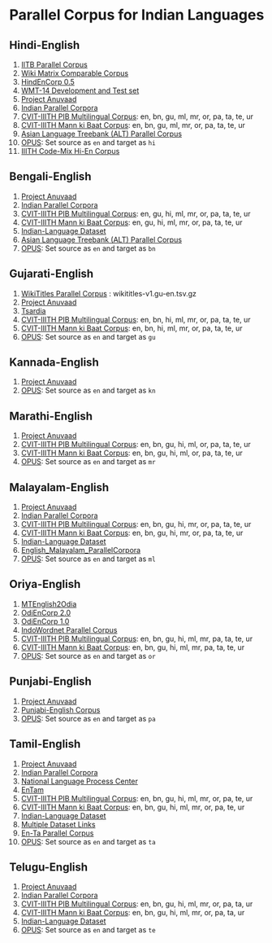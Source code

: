 # Parallel Corpus for Indian Languages

## Hindi-English

1. [IITB Parallel Corpus](http://www.cfilt.iitb.ac.in/iitb_parallel/)
1. [Wiki Matrix Comparable Corpus](https://github.com/facebookresearch/LASER/tree/master/tasks/WikiMatrix)
1. [HindEnCorp 0.5](http://ufallab.ms.mff.cuni.cz/~bojar/hindencorp/)
1. [WMT-14 Development and Test set](http://www.statmt.org/wmt14/translation-task.html)
1. [Project Anuvaad](https://github.com/project-anuvaad/parallel-corpus)
1. [Indian Parallel Corpora](https://github.com/joshua-decoder/indian-parallel-corpora)
1. [CVIT-IIITH PIB Multilingual Corpus](http://preon.iiit.ac.in/~jerin/resources/datasets/pib-v0.tar): en, bn, gu, ml, mr, or, pa, ta, te, ur
1. [CVIT-IIITH Mann ki Baat Corpus](http://preon.iiit.ac.in/~jerin/resources/datasets/mkb-v0.tar): en, bn, gu, ml, mr, or, pa, ta, te, ur
1. [Asian Language Treebank (ALT) Parallel Corpus](http://www2.nict.go.jp/astrec-att/member/mutiyama/ALT/)
1. [OPUS](http://opus.nlpl.eu/): Set source as `en` and target as `hi`
1. [IIITH Code-Mix Hi-En Corpus](https://github.com/mrinaldhar/en-hi-codemixed-corpus)

## Bengali-English

1. [Project Anuvaad](https://github.com/project-anuvaad/parallel-corpus)
1. [Indian Parallel Corpora](https://github.com/joshua-decoder/indian-parallel-corpora)
1. [CVIT-IIITH PIB Multilingual Corpus](http://preon.iiit.ac.in/~jerin/resources/datasets/pib-v0.tar): en, gu, hi, ml, mr, or, pa, ta, te, ur
1. [CVIT-IIITH Mann ki Baat Corpus](http://preon.iiit.ac.in/~jerin/resources/datasets/mkb-v0.tar): en, gu, hi, ml, mr, or, pa, ta, te, ur
1. [Indian-Language Dataset](https://github.com/himanshudce/Indian-Language-Dataset)
1. [Asian Language Treebank (ALT) Parallel Corpus](http://www2.nict.go.jp/astrec-att/member/mutiyama/ALT/)
1. [OPUS](http://opus.nlpl.eu/): Set source as `en` and target as `bn`

## Gujarati-English

1. [WikiTitles Parallel Corpus](http://data.statmt.org/wikititles/v1/) : wikititles-v1.gu-en.tsv.gz	
1. [Project Anuvaad](https://github.com/project-anuvaad/parallel-corpus)
1. [Tsardia](https://github.com/shahparth123/eng_guj_parallel_corpus)
1. [CVIT-IIITH PIB Multilingual Corpus](http://preon.iiit.ac.in/~jerin/resources/datasets/pib-v0.tar): en, bn, hi, ml, mr, or, pa, ta, te, ur
1. [CVIT-IIITH Mann ki Baat Corpus](http://preon.iiit.ac.in/~jerin/resources/datasets/mkb-v0.tar): en, bn, hi, ml, mr, or, pa, ta, te, ur
1. [OPUS](http://opus.nlpl.eu/): Set source as `en` and target as `gu`

## Kannada-English

1. [Project Anuvaad](https://github.com/project-anuvaad/parallel-corpus)
1. [OPUS](http://opus.nlpl.eu/): Set source as `en` and target as `kn`

## Marathi-English

1. [Project Anuvaad](https://github.com/project-anuvaad/parallel-corpus)
1. [CVIT-IIITH PIB Multilingual Corpus](http://preon.iiit.ac.in/~jerin/resources/datasets/pib-v0.tar): en, bn, gu, hi, ml, or, pa, ta, te, ur
1. [CVIT-IIITH Mann ki Baat Corpus](http://preon.iiit.ac.in/~jerin/resources/datasets/mkb-v0.tar): en, bn, gu, hi, ml, or, pa, ta, te, ur
1. [OPUS](http://opus.nlpl.eu/): Set source as `en` and target as `mr`

## Malayalam-English

1. [Project Anuvaad](https://github.com/project-anuvaad/parallel-corpus)
1. [Indian Parallel Corpora](https://github.com/joshua-decoder/indian-parallel-corpora)
1. [CVIT-IIITH PIB Multilingual Corpus](http://preon.iiit.ac.in/~jerin/resources/datasets/pib-v0.tar): en, bn, gu, hi, mr, or, pa, ta, te, ur
1. [CVIT-IIITH Mann ki Baat Corpus](http://preon.iiit.ac.in/~jerin/resources/datasets/mkb-v0.tar): en, bn, gu, hi, mr, or, pa, ta, te, ur
1. [Indian-Language Dataset](https://github.com/himanshudce/Indian-Language-Dataset)
1. [English_Malayalam_ParallelCorpora](https://github.com/anziasharaf/English_Malayalam_ParallelCorpora)
1. [OPUS](http://opus.nlpl.eu/): Set source as `en` and target as `ml`

## Oriya-English
1. [MTEnglish2Odia](https://github.com/OdiaWikimedia/English-Odia)
1. [OdiEnCorp 2.0](https://lindat.mff.cuni.cz/repository/xmlui/handle/11234/1-3211)
1. [OdiEnCorp 1.0](https://lindat.mff.cuni.cz/repository/xmlui/handle/11234/1-2879)
1. [IndoWordnet Parallel Corpus](https://github.com/anoopkunchukuttan/indowordnet_parallel)
1. [CVIT-IIITH PIB Multilingual Corpus](http://preon.iiit.ac.in/~jerin/resources/datasets/pib-v0.tar): en, bn, gu, hi, ml, mr, pa, ta, te, ur
1. [CVIT-IIITH Mann ki Baat Corpus](http://preon.iiit.ac.in/~jerin/resources/datasets/mkb-v0.tar): en, bn, gu, hi, ml, mr, pa, ta, te, ur
1. [OPUS](http://opus.nlpl.eu/): Set source as `en` and target as `or`

## Punjabi-English

1. [Project Anuvaad](https://github.com/project-anuvaad/parallel-corpus)
1. [Punjabi-English Corpus](https://github.com/ssokhey/english-punjabi-corpus)
1. [OPUS](http://opus.nlpl.eu/): Set source as `en` and target as `pa`

## Tamil-English

1. [Project Anuvaad](https://github.com/project-anuvaad/parallel-corpus)
1. [Indian Parallel Corpora](https://github.com/joshua-decoder/indian-parallel-corpora)
1. [National Language Process Center](https://github.com/nlpcuom/English-Tamil-Parallel-Corpus)
1. [EnTam](http://ufal.mff.cuni.cz/~ramasamy/parallel/html/)
1. [CVIT-IIITH PIB Multilingual Corpus](http://preon.iiit.ac.in/~jerin/resources/datasets/pib-v0.tar): en, bn, gu, hi, ml, mr, or, pa, te, ur
1. [CVIT-IIITH Mann ki Baat Corpus](http://preon.iiit.ac.in/~jerin/resources/datasets/mkb-v0.tar): en, bn, gu, hi, ml, mr, or, pa, te, ur
1. [Indian-Language Dataset](https://github.com/himanshudce/Indian-Language-Dataset)
1. [Multiple Dataset Links](https://github.com/praveenjune17/English_Tamil_parallel_corpus)
1. [En-Ta Parallel Corpus](https://github.com/achchuthany/En-Ta-Parallel-Corpus)
1. [OPUS](http://opus.nlpl.eu/): Set source as `en` and target as `ta`

## Telugu-English

1. [Project Anuvaad](https://github.com/project-anuvaad/parallel-corpus)
1. [Indian Parallel Corpora](https://github.com/joshua-decoder/indian-parallel-corpora)
1. [CVIT-IIITH PIB Multilingual Corpus](http://preon.iiit.ac.in/~jerin/resources/datasets/pib-v0.tar): en, bn, gu, hi, ml, mr, or, pa, ta, ur
1. [CVIT-IIITH Mann ki Baat Corpus](http://preon.iiit.ac.in/~jerin/resources/datasets/mkb-v0.tar): en, bn, gu, hi, ml, mr, or, pa, ta, ur
1. [Indian-Language Dataset](https://github.com/himanshudce/Indian-Language-Dataset)
1. [OPUS](http://opus.nlpl.eu/): Set source as `en` and target as `te`
